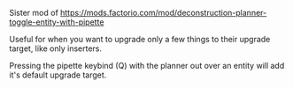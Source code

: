 Sister mod of https://mods.factorio.com/mod/deconstruction-planner-toggle-entity-with-pipette

Useful for when you want to upgrade only a few things to their upgrade target, like only inserters.

Pressing the pipette keybind (Q) with the planner out over an entity will add it's default upgrade target.
